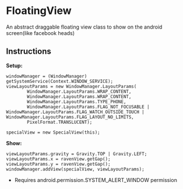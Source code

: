# FloatingView
An abstract draggable floating view class to show on the android screen(like facebook heads)

Instructions
------------

<b>Setup:</b>
```
windowManager = (WindowManager) getSystemService(Context.WINDOW_SERVICE);
viewLayoutParams = new WindowManager.LayoutParams(
        WindowManager.LayoutParams.WRAP_CONTENT,
        WindowManager.LayoutParams.WRAP_CONTENT,
        WindowManager.LayoutParams.TYPE_PHONE,
        WindowManager.LayoutParams.FLAG_NOT_FOCUSABLE | WindowManager.LayoutParams.FLAG_WATCH_OUTSIDE_TOUCH | WindowManager.LayoutParams.FLAG_LAYOUT_NO_LIMITS,
        PixelFormat.TRANSLUCENT);
        
specialView = new SpecialView(this);
```
<b>Show:</b>
```
viewLayoutParams.gravity = Gravity.TOP | Gravity.LEFT;
viewLayoutParams.x = ravenView.getGap();
viewLayoutParams.y = ravenView.getGap();
windowManager.addView(specialView, viewLayoutParams);
```
* Requires android.permission.SYSTEM_ALERT_WINDOW permission
